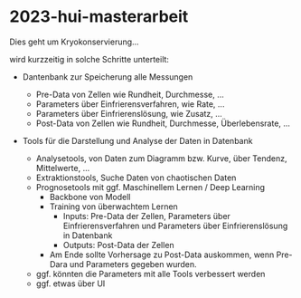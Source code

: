 # 2023-hui-masterarbeit

Dies geht um Kryokonservierung...

wird kurzzeitig in solche Schritte unterteilt:

- Dantenbank zur Speicherung alle Messungen
    - Pre-Data von Zellen wie Rundheit, Durchmesse, ...
    - Parameters über Einfrierensverfahren, wie Rate, ...
    - Parameters über Einfrierenslösung, wie Zusatz, ...
    - Post-Data von Zellen wie Rundheit, Durchmesse, Überlebensrate, ...

- Tools für die Darstellung und Analyse der Daten in Datenbank
    - Analysetools, von Daten zum Diagramm bzw. Kurve, über Tendenz, Mittelwerte, ...
    - Extraktionstools, Suche Daten von chaotischen Daten
    - Prognosetools mit ggf. Maschinellem Lernen / Deep Learning
        - Backbone von Modell
        - Training von überwachtem Lernen
            - Inputs: Pre-Data der Zellen, Parameters über Einfrierensverfahren und Parameters über Einfrierenslösung in Datenbank
            - Outputs: Post-Data der Zellen
        - Am Ende sollte Vorhersage zu Post-Data auskommen, wenn Pre-Dara und Parameters gegeben wurden.
    - ggf. könnten die Parameters mit alle Tools verbessert werden
    - ggf. etwas über UI